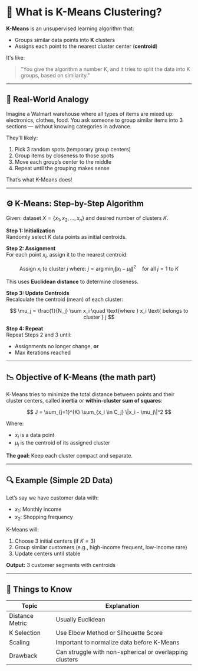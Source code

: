 # 🎯 What is K-Means Clustering?

**K-Means** is an unsupervised learning algorithm that:

- Groups similar data points into **K** clusters
- Assigns each point to the nearest cluster center (**centroid**)

It's like:

> "You give the algorithm a number K, and it tries to split the data into K groups, based on similarity."

---

## 🧠 Real-World Analogy 

Imagine a Walmart warehouse where all types of items are mixed up: electronics, clothes, food. You ask someone to group similar items into 3 sections — without knowing categories in advance.

They'll likely:

1. Pick 3 random spots (temporary group centers)
2. Group items by closeness to those spots
3. Move each group’s center to the middle
4. Repeat until the grouping makes sense

That’s what K-Means does!

---

## ⚙️ K-Means: Step-by-Step Algorithm

Given: dataset $X = \{x_1, x_2, ..., x_n\}$ and desired number of clusters $K$.

**Step 1: Initialization**  
Randomly select $K$ data points as initial centroids.

**Step 2: Assignment**  
For each point $x_i$, assign it to the nearest centroid:

$$
\text{Assign } x_i \text{ to cluster } j \text{ where: } j = \arg\min_{j} \|x_i - \mu_j\|^2 \quad \text{for all } j = 1 \text{ to } K
$$

This uses **Euclidean distance** to determine closeness.

**Step 3: Update Centroids**  
Recalculate the centroid (mean) of each cluster:

$$
\mu_j = \frac{1}{N_j} \sum x_i \quad \text{where } x_i \text{ belongs to cluster } j
$$

**Step 4: Repeat**  
Repeat Steps 2 and 3 until:

- Assignments no longer change, **or**
- Max iterations reached

---

## 📉 Objective of K-Means (the math part)

K-Means tries to minimize the total distance between points and their cluster centers, called **inertia** or **within-cluster sum of squares**:

$$
J = \sum_{j=1}^{K} \sum_{x_i \in C_j} \|x_i - \mu_j\|^2
$$

Where:

- $x_i$ is a data point
- $\mu_j$ is the centroid of its assigned cluster

**The goal:** Keep each cluster compact and separate.

---

## 🔍 Example (Simple 2D Data)

Let’s say we have customer data with:

- $x_1$: Monthly income
- $x_2$: Shopping frequency

K-Means will:

1. Choose 3 initial centers (if $K=3$)
2. Group similar customers (e.g., high-income frequent, low-income rare)
3. Update centers until stable

**Output:** 3 customer segments with centroids

---

## 📌 Things to Know

| Topic           | Explanation                                      |
|-----------------|--------------------------------------------------|
| Distance Metric | Usually Euclidean                                |
| K Selection     | Use Elbow Method or Silhouette Score             |
| Scaling         | Important to normalize data before K-Means       |
| Drawback        | Can struggle with non-spherical or overlapping clusters |
